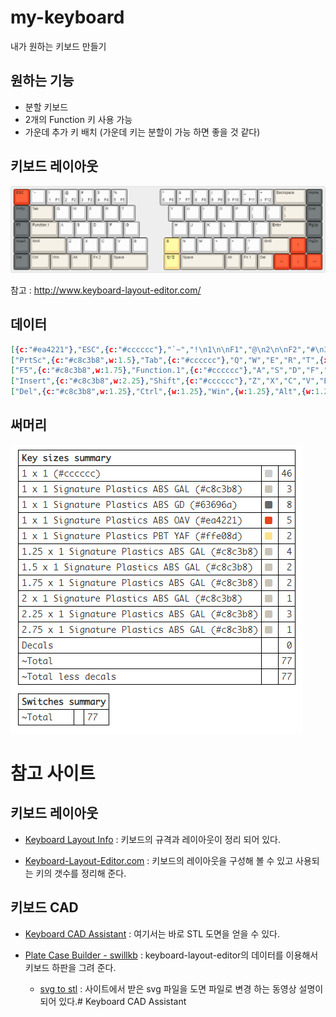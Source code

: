 # my-keyboard

내가 원하는 키보드 만들기

## 원하는 기능

- 분할 키보드
- 2개의 Function 키 사용 가능
- 가운데 추가 키 배치 (가운데 키는 분할이 가능 하면 좋을 것 같다)

## 키보드 레이아웃

![layout](https://github.com/gyuha/my-keyboard/blob/main/keylayout/keyboard-layout.png?raw=true)

참고 : http://www.keyboard-layout-editor.com/

## 데이터

```json
[{c:"#ea4221"},"ESC",{c:"#cccccc"},"`~","!\n1\n\nF1","@\n2\n\nF2","#\n3\n\nF3","$\n4\n\nF4","%\n5\n\nF5",{x:2},"^\n6\n\nF6","&\n7\n\nF7","*\n8\n\nF8","(\n9\n\nF9",")\n0\n\nF10","_\n-\n\nF11","+\n=\n\nF12",{c:"#c8c3b8",w:2},"Backspace",{c:"#63696a"},"Home"],
["PrtSc",{c:"#c8c3b8",w:1.5},"Tab",{c:"#cccccc"},"Q","W","E","R","T",{x:2},"Y","U","I","O","P","{\n[","}\n]",{c:"#c8c3b8",w:1.5},"|\n\\",{c:"#63696a"},"End"],
["F5",{c:"#c8c3b8",w:1.75},"Function.1",{c:"#cccccc"},"A","S","D","F","G",{x:2},"H","J","K","L",":\n;","\"\n'",{c:"#c8c3b8",w:2.25},"Enter",{c:"#63696a"},"PgUp"],
["Insert",{c:"#c8c3b8",w:2.25},"Shift",{c:"#cccccc"},"Z","X","C","V","B",{x:1,c:"#ffe08d"},"B",{c:"#cccccc"},"N","M","<\n,",">\n.","?\n/",{c:"#c8c3b8",w:1.75},"Shift",{c:"#ea4221",a:7},"↑",{c:"#63696a",a:4},"PgDn"],
["Del",{c:"#c8c3b8",w:1.25},"Ctrl",{w:1.25},"Win",{w:1.25},"Alt",{w:1.25},"Fn.2",{w:2.25},"Space",{x:1,c:"#ffe08d"},"한/영",{c:"#c8c3b8",w:2.75},"Space","Alt","Fn.1","Del",{c:"#ea4221",a:7},"←","↓","→"]
```

## 써머리

![요약](https://github.com/gyuha/my-keyboard/blob/main/keylayout/keylayout-summary.png?raw=true)

# 참고 사이트

## 키보드 레이아웃

* [Keyboard Layout Info](http://kbdlayout.info/) : 키보드의 규격과 레이아웃이 정리 되어 있다.

* [Keyboard-Layout-Editor.com](http://www.keyboard-layout-editor.com/) : 키보드의 레이아웃을 구성해 볼 수 있고 사용되는 키의 갯수를 정리해 준다.

## 키보드 CAD

- [Keyboard CAD Assistant](http://www.keyboardcad.com/) : 여기서는 바로 STL 도면을 얻을 수 있다.

- [Plate Case Builder - swillkb](http://builder.swillkb.com/) : keyboard-layout-editor의 데이터를 이용해서 키보드 하판을 그려 준다.
  
  - [svg to stl](http://builder-docs.swillkb.com/pro-tips/#svg-to-stl-conversion) : 사이트에서 받은 svg 파일을 도면 파일로 변경 하는 동영상 설명이 되어 있다.# Keyboard CAD Assistant
